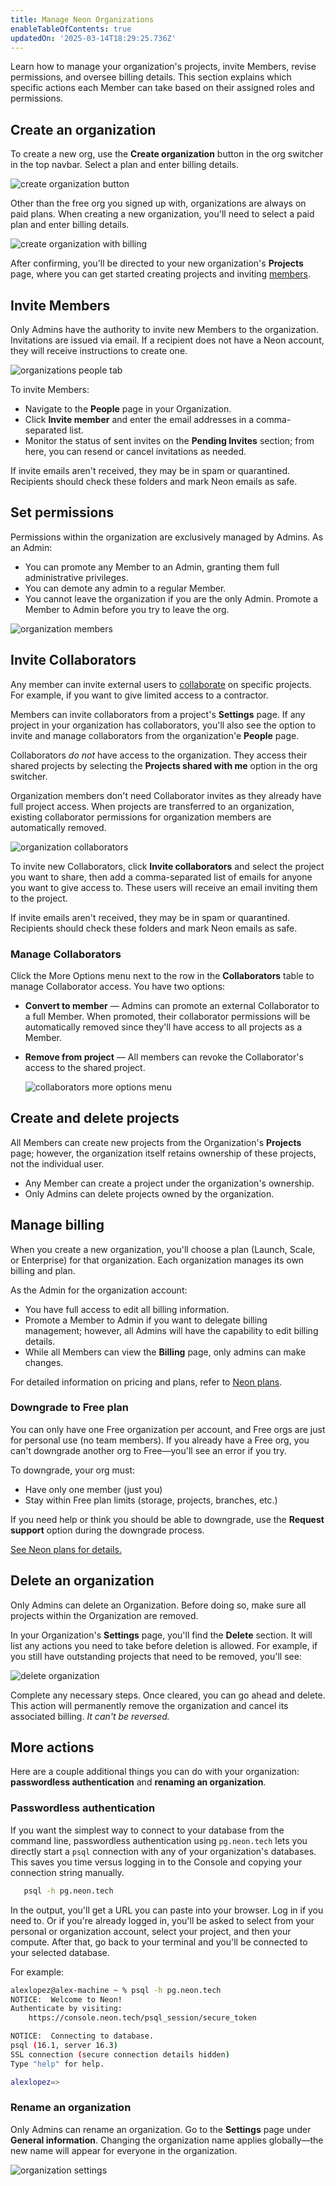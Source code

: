 ```yaml
---
title: Manage Neon Organizations
enableTableOfContents: true
updatedOn: '2025-03-14T18:29:25.736Z'
---
```


Learn how to manage your organization's projects, invite Members, revise permissions, and oversee billing details. This section explains which specific actions each Member can take based on their assigned roles and permissions.

<Steps>

## Create an organization

To create a new org, use the **Create organization** button in the org switcher in the top navbar. Select a plan and enter billing details.

![create organization button](/docs/manage/orgs_create_button.png)

Other than the free org you signed up with, organizations are always on paid plans. When creating a new organization, you'll need to select a paid plan and enter billing details.

![create organization with billing](/docs/manage/orgs_create_with_billing.png)

After confirming, you'll be directed to your new organization's **Projects** page, where you can get started creating projects and inviting [members](/docs/manage/orgs-manage#invite-members).

## Invite Members

Only Admins have the authority to invite new Members to the organization. Invitations are issued via email. If a recipient does not have a Neon account, they will receive instructions to create one.

![organizations people tab](/docs/manage/orgs_people.png)

To invite Members:

- Navigate to the **People** page in your Organization.
- Click **Invite member** and enter the email addresses in a comma-separated list.
- Monitor the status of sent invites on the **Pending Invites** section; from here, you can resend or cancel invitations as needed.

<Admonition type="note" title="Invites not received?">
If invite emails aren't received, they may be in spam or quarantined. Recipients should check these folders and mark Neon emails as safe.
</Admonition>

## Set permissions

Permissions within the organization are exclusively managed by Admins. As an Admin:

- You can promote any Member to an Admin, granting them full administrative privileges.
- You can demote any admin to a regular Member.
- You cannot leave the organization if you are the only Admin. Promote a Member to Admin before you try to leave the org.

![organization members](/docs/manage/orgs_members_kebab.png 'no-border')

## Invite Collaborators

Any member can invite external users to [collaborate](/docs/guides/project-collaboration-guide) on specific projects. For example, if you want to give limited access to a contractor.

Members can invite collaborators from a project's **Settings** page. If any project in your organization has collaborators, you'll also see the option to invite and manage collaborators from the organization'e **People** page.

Collaborators _do not_ have access to the organization. They access their shared projects by selecting the **Projects shared with me** option in the org switcher.

<Admonition type="note">
Organization members don't need Collaborator invites as they already have full project access. When projects are transferred to an organization, existing collaborator permissions for organization members are automatically removed.
</Admonition>

![organization collaborators](/docs/manage/org_collaborators.png)

To invite new Collaborators, click **Invite collaborators** and select the project you want to share, then add a comma-separated list of emails for anyone you want to give access to. These users will receive an email inviting them to the project.

<Admonition type="note" title="Invites not received?">
If invite emails aren't received, they may be in spam or quarantined. Recipients should check these folders and mark Neon emails as safe.
</Admonition>

### Manage Collaborators

Click the More Options menu next to the row in the **Collaborators** table to manage Collaborator access. You have two options:

- **Convert to member** — Admins can promote an external Collaborator to a full Member. When promoted, their collaborator permissions will be automatically removed since they'll have access to all projects as a Member.
- **Remove from project** — All members can revoke the Collaborator's access to the shared project.

  ![collaborators more options menu](/docs/manage/orgs_collaborators_kebab.png 'no-border')

## Create and delete projects

All Members can create new projects from the Organization's **Projects** page; however, the organization itself retains ownership of these projects, not the individual user.

- Any Member can create a project under the organization's ownership.
- Only Admins can delete projects owned by the organization.

## Manage billing

When you create a new organization, you'll choose a plan (Launch, Scale, or Enterprise) for that organization. Each organization manages its own billing and plan.

As the Admin for the organization account:

- You have full access to edit all billing information.
- Promote a Member to Admin if you want to delegate billing management; however, all Admins will have the capability to edit billing details.
- While all Members can view the **Billing** page, only admins can make changes.

For detailed information on pricing and plans, refer to [Neon plans](/docs/introduction/plans).

### Downgrade to Free plan

You can only have one Free organization per account, and Free orgs are just for personal use (no team members). If you already have a Free org, you can't downgrade another org to Free—you'll see an error if you try.

To downgrade, your org must:

- Have only one member (just you)
- Stay within Free plan limits (storage, projects, branches, etc.)

If you need help or think you should be able to downgrade, use the **Request support** option during the downgrade process.

[See Neon plans for details.](/docs/introduction/plans)

## Delete an organization

Only Admins can delete an Organization. Before doing so, make sure all projects within the Organization are removed.

In your Organization's **Settings** page, you'll find the **Delete** section. It will list any actions you need to take before deletion is allowed. For example, if you still have outstanding projects that need to be removed, you'll see:

![delete organization](/docs/manage/orgs_delete.png)

Complete any necessary steps. Once cleared, you can go ahead and delete. This action will permanently remove the organization and cancel its associated billing. _It can't be reversed._

</Steps>

## More actions

Here are a couple additional things you can do with your organization: **passwordless authentication** and **renaming an organization**.

### Passwordless authentication

If you want the simplest way to connect to your database from the command line, passwordless authentication using `pg.neon.tech` lets you directly start a `psql` connection with any of your organization's databases. This saves you time versus logging in to the Console and copying your connection string manually.

```bash
   psql -h pg.neon.tech
```

In the output, you'll get a URL you can paste into your browser. Log in if you need to. Or if you're already logged in, you'll be asked to select from your personal or organization account, select your project, and then your compute. After that, go back to your terminal and you'll be connected to your selected database.

For example:

```bash
alexlopez@alex-machine ~ % psql -h pg.neon.tech
NOTICE:  Welcome to Neon!
Authenticate by visiting:
    https://console.neon.tech/psql_session/secure_token

NOTICE:  Connecting to database.
psql (16.1, server 16.3)
SSL connection (secure connection details hidden)
Type "help" for help.

alexlopez=>
```

### Rename an organization

Only Admins can rename an organization. Go to the **Settings** page under **General information**. Changing the organization name applies globally—the new name will appear for everyone in the organization.

![organization settings](/docs/manage/orgs_id.png 'no-border')

<NeedHelp />
